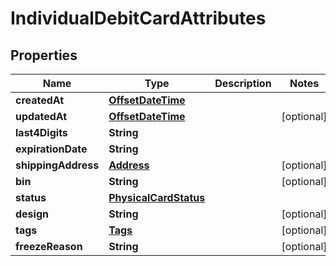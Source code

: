 # IndividualDebitCardAttributes

## Properties
Name | Type | Description | Notes
------------ | ------------- | ------------- | -------------
**createdAt** | [**OffsetDateTime**](OffsetDateTime.md) |  | 
**updatedAt** | [**OffsetDateTime**](OffsetDateTime.md) |  |  [optional]
**last4Digits** | **String** |  | 
**expirationDate** | **String** |  | 
**shippingAddress** | [**Address**](Address.md) |  |  [optional]
**bin** | **String** |  |  [optional]
**status** | [**PhysicalCardStatus**](PhysicalCardStatus.md) |  | 
**design** | **String** |  |  [optional]
**tags** | [**Tags**](Tags.md) |  |  [optional]
**freezeReason** | **String** |  |  [optional]
